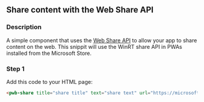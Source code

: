 <div id="headerDiv">

## Share content with the Web Share API

</div>

<div id="contentContainer">
<div id="leftSide">
  
### Description
A simple component that uses the [Web Share API](https://developers.google.com/web/updates/2016/09/navigator-share) to allow your app to share content on the web. This snippit will use the WinRT share API in PWAs installed from the Microsoft Store.


</div>

<div id="rightSide">

### Step 1

Add this code to your HTML page: 

<div class="codeBlockHeader">
  <copy-button codeurl="https://raw.githubusercontent.com/pwa-builder/pwabuilder-snippits/master/src/share/share.html">
  </copy-button>
</div>

<div class="codeBlock">
 
 ```html
<pwb-share title="share title" text="share text" url="https://microsoft.com"></pwb-share>
```

</div>



</div>
